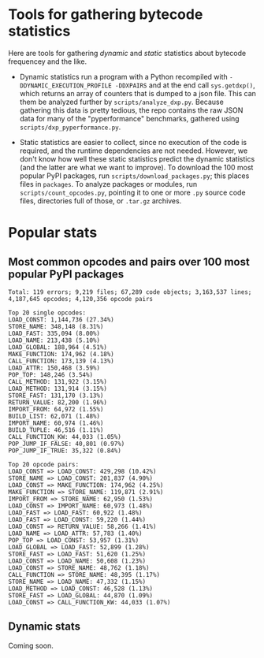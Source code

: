 Tools for gathering bytecode statistics
=======================================

Here are tools for gathering *dynamic* and *static* statistics about
bytecode frequencey and the like.

- Dynamic statistics run a program with a Python recompiled with
  `-DDYNAMIC_EXECUTION_PROFILE -DDXPAIRS` and at the end call
  `sys.getdxp()`, which returns an array of counters that is dumped
  to a json file. This can them be analyzed further by
  `scripts/analyze_dxp.py`.
  Because gathering this data is pretty tedious,
  the repo contains the raw JSON data for many of the "pyperformance"
  benchmarks, gathered using `scripts/dxp_pyperformance.py`.

- Static statistics are easier to collect, since no execution of the
  code is required, and the runtime dependencies are not needed.
  However, we don't know how well these static statistics predict
  the dynamic statistics (and the latter are what we want to improve).
  To download the 100 most popular PyPI packages, run
  `scripts/download_packages.py`; this places files in `packages`.
  To analyze packages or modules, run `scripts/count_opcodes.py`,
  pointing it to one or more `.py` source code files,
  directories full of those, or `.tar.gz` archives.

Popular stats
=============

Most common opcodes and pairs over 100 most popular PyPI packages
-----------------------------------------------------------------
```
Total: 119 errors; 9,219 files; 67,289 code objects; 3,163,537 lines; 4,187,645 opcodes; 4,120,356 opcode pairs

Top 20 single opcodes:
LOAD_CONST: 1,144,736 (27.34%)
STORE_NAME: 348,148 (8.31%)
LOAD_FAST: 335,094 (8.00%)
LOAD_NAME: 213,438 (5.10%)
LOAD_GLOBAL: 188,964 (4.51%)
MAKE_FUNCTION: 174,962 (4.18%)
CALL_FUNCTION: 173,139 (4.13%)
LOAD_ATTR: 150,468 (3.59%)
POP_TOP: 148,246 (3.54%)
CALL_METHOD: 131,922 (3.15%)
LOAD_METHOD: 131,914 (3.15%)
STORE_FAST: 131,170 (3.13%)
RETURN_VALUE: 82,200 (1.96%)
IMPORT_FROM: 64,972 (1.55%)
BUILD_LIST: 62,071 (1.48%)
IMPORT_NAME: 60,974 (1.46%)
BUILD_TUPLE: 46,516 (1.11%)
CALL_FUNCTION_KW: 44,033 (1.05%)
POP_JUMP_IF_FALSE: 40,801 (0.97%)
POP_JUMP_IF_TRUE: 35,322 (0.84%)

Top 20 opcode pairs:
LOAD_CONST => LOAD_CONST: 429,298 (10.42%)
STORE_NAME => LOAD_CONST: 201,837 (4.90%)
LOAD_CONST => MAKE_FUNCTION: 174,962 (4.25%)
MAKE_FUNCTION => STORE_NAME: 119,871 (2.91%)
IMPORT_FROM => STORE_NAME: 62,950 (1.53%)
LOAD_CONST => IMPORT_NAME: 60,973 (1.48%)
LOAD_FAST => LOAD_FAST: 60,922 (1.48%)
LOAD_FAST => LOAD_CONST: 59,220 (1.44%)
LOAD_CONST => RETURN_VALUE: 58,266 (1.41%)
LOAD_NAME => LOAD_ATTR: 57,783 (1.40%)
POP_TOP => LOAD_CONST: 53,957 (1.31%)
LOAD_GLOBAL => LOAD_FAST: 52,899 (1.28%)
STORE_FAST => LOAD_FAST: 51,620 (1.25%)
LOAD_CONST => LOAD_NAME: 50,608 (1.23%)
LOAD_CONST => STORE_NAME: 48,762 (1.18%)
CALL_FUNCTION => STORE_NAME: 48,395 (1.17%)
STORE_NAME => LOAD_NAME: 47,332 (1.15%)
LOAD_METHOD => LOAD_CONST: 46,528 (1.13%)
STORE_FAST => LOAD_GLOBAL: 44,870 (1.09%)
LOAD_CONST => CALL_FUNCTION_KW: 44,033 (1.07%)
```

Dynamic stats
-------------

Coming soon.
